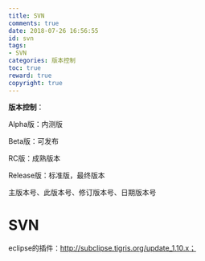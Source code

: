 ```yaml
---
title: SVN
comments: true
date: 2018-07-26 16:56:55
id: svn
tags: 
- SVN
categories: 版本控制
toc: true
reward: true
copyright: true
---
```


**版本控制**：

Alpha版：内测版

Beta版：可发布

RC版：成熟版本

Release版：标准版，最终版本

主版本号、此版本号、修订版本号、日期版本号

# SVN

eclipse的插件：http://subclipse.tigris.org/update_1.10.x；







